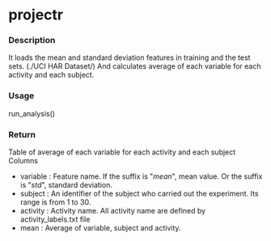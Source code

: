 projectr
========

### Description

It loads the mean and standard deviation features in training and the test sets. (./UCI HAR Dataset/)
And calculates average of each variable for each activity and each subject. 

### Usage

run_analysis()

### Return

Table of average of each variable for each activity and each subject
Columns
 * variable : Feature name. If the suffix is "_mean_", mean value. Or the suffix is "_std_", standard deviation.
 * subject : An identifier of the subject who carried out the experiment. Its range is from 1 to 30.
 * activity : Activity name. All activity name are defined by activity_labels.txt file
 * mean : Average of variable, subject and activity.

